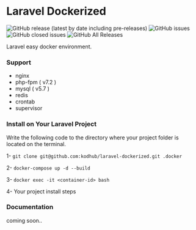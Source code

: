 # Laravel Dockerized
![GitHub release (latest by date including pre-releases)](https://img.shields.io/github/v/release/kodhub/laravel-dockerized?include_prereleases)
![GitHub issues](https://img.shields.io/github/issues-raw/kodhub/laravel-dockerized)
![GitHub closed issues](https://img.shields.io/github/issues-closed-raw/kodhub/laravel-dockerized?color=009fe1)
![GitHub All Releases](https://img.shields.io/github/downloads/kodhub/laravel-dockerized/total?)

Laravel easy docker environment. 

### Support
   * nginx 
   * php-fpm ( v7.2 )
   * mysql ( v5.7 )
   * redis
   * crontab
   * supervisor
   
### Install on Your Laravel Project

Write the following code to the directory where your project folder is located on the terminal.

1- `git clone git@github.com:kodhub/laravel-dockerized.git .docker`

2- `docker-compose up -d --build`

3- `docker exec -it <container-id> bash`

4- Your project install steps


### Documentation 

coming soon..
